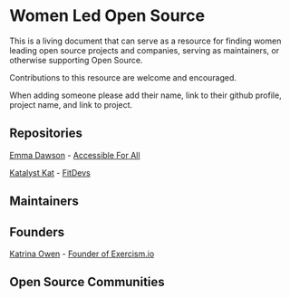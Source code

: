 # Women Led Open Source

This is a living document that can serve as a resource for finding women leading open source projects and companies, serving as maintainers, or otherwise supporting Open Source.

Contributions to this resource are welcome and encouraged. 

When adding someone please add their name, link to their github profile, project name, and link to project.


## Repositories

[Emma Dawson](https://github.com/EmmaDawsonDev) - [Accessible For All](https://github.com/AccessibleForAll/AccessibleWebDev)

[Katalyst Kat](https://github.com/katalystkat) - [FitDevs](https://github.com/FitDevs-withKat/Fitness-Accountability)

## Maintainers

## Founders

[Katrina Owen](https://github.com/kytrinyx) - [Founder of Exercism.io](https://github.com/exercism)

## Open Source Communities
